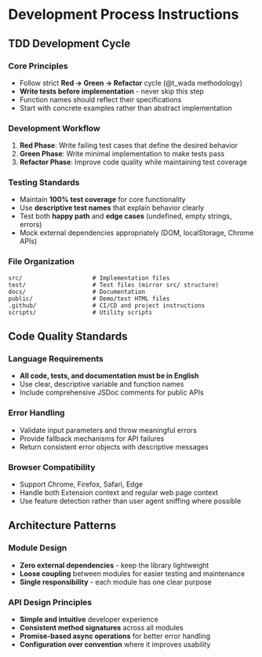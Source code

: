 # Development Process Instructions

## TDD Development Cycle

### Core Principles

- Follow strict **Red → Green → Refactor** cycle (@t_wada methodology)
- **Write tests before implementation** - never skip this step
- Function names should reflect their specifications
- Start with concrete examples rather than abstract implementation

### Development Workflow

1. **Red Phase**: Write failing test cases that define the desired behavior
2. **Green Phase**: Write minimal implementation to make tests pass
3. **Refactor Phase**: Improve code quality while maintaining test coverage

### Testing Standards

- Maintain **100% test coverage** for core functionality
- Use **descriptive test names** that explain behavior clearly
- Test both **happy path** and **edge cases** (undefined, empty strings, errors)
- Mock external dependencies appropriately (DOM, localStorage, Chrome APIs)

### File Organization

```
src/                    # Implementation files
test/                   # Test files (mirror src/ structure)
docs/                   # Documentation
public/                 # Demo/test HTML files
.github/                # CI/CD and project instructions
scripts/                # Utility scripts
```

## Code Quality Standards

### Language Requirements

- **All code, tests, and documentation must be in English**
- Use clear, descriptive variable and function names
- Include comprehensive JSDoc comments for public APIs

### Error Handling

- Validate input parameters and throw meaningful errors
- Provide fallback mechanisms for API failures
- Return consistent error objects with descriptive messages

### Browser Compatibility

- Support Chrome, Firefox, Safari, Edge
- Handle both Extension context and regular web page context
- Use feature detection rather than user agent sniffing where possible

## Architecture Patterns

### Module Design

- **Zero external dependencies** - keep the library lightweight
- **Loose coupling** between modules for easier testing and maintenance
- **Single responsibility** - each module has one clear purpose

### API Design Principles

- **Simple and intuitive** developer experience
- **Consistent method signatures** across all modules
- **Promise-based async operations** for better error handling
- **Configuration over convention** where it improves usability
